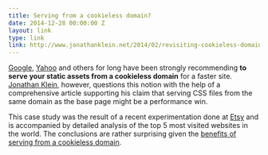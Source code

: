 ```yaml
---
title: Serving from a cookieless domain?
date: 2014-12-28 00:00:00 Z
layout: link
type: link
link: http://www.jonathanklein.net/2014/02/revisiting-cookieless-domain.html
---
```


[Google](https://developers.google.com/speed/docs/insights/EnableCompression?csw=1#ServeFromCookielessDomain), [Yahoo](https://developer.yahoo.com/performance/rules.html#cookie_free) and others for long have been strongly recommending **to serve your static assets from a cookieless domain** for a 
faster site. [Jonathan Klein](http://www.jonathanklein.net/), however, questions this notion with the help of a comprehensive article supporting his claim that 
serving CSS files from the same domain as the base page might be a performance win.

This case study was the result of a recent experimentation done at [Etsy](https://www.etsy.com) and is accompanied by detailed analysis of the top 5 most
visited websites in the world. The conclusions are rather surprising given the [benefits of serving from a cookieless domain](http://www.ravelrumba.com/blog/static-cookieless-domain/).